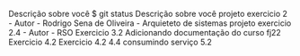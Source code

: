 Descrição sobre você $ git status
Descrição sobre você
projeto exercicio 2 - Autor - Rodrigo Sena de Oliveira - Arquieteto de sistemas
projeto exercicio 2.4 - Autor - RSO
Exercicio 3.2
Adicionando documentação do curso fj22
Exercicio 4.2
Exercicio 4.2
4.4 consumindo serviço
5.2
